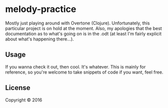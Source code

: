 # melody-practice

Mostly just playing around with Overtone (Clojure). Unfortunately, this particular project is on hold at
the moment. Also, my apologies that the best documentation as to what's going on is in the .odt (at least
I'm fairly explicit about what's happening there...).

## Usage

If you wanna check it out, then cool. It's whatever. This is mainly for reference, so you're welcome to 
take snippets of code if you want, feel free.

## License

Copyright © 2016
